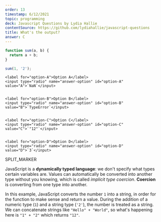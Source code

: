 ```yaml
---
order: 13
timestamp: 6/12/2021
topic: programming
deck: Javascript Questions by Lydia Hallie
contentSource: https://github.com/lydiahallie/javascript-questions
title: What's the output?
answer: C
---
```


  

```javascript
function sum(a, b) {
  return a + b;
}

sum(1, '2');
```


    <label for="option-A">Option A</label>
    <input type="radio" name="answer-option" id="option-A" value="A">`NaN`</input>
    

    <label for="option-B">Option B</label>
    <input type="radio" name="answer-option" id="option-B" value="B">`TypeError`</input>
    

    <label for="option-C">Option C</label>
    <input type="radio" name="answer-option" id="option-C" value="C">`"12"`</input>
    

    <label for="option-D">Option D</label>
    <input type="radio" name="answer-option" id="option-D" value="D">`3`</input>
    




SPLIT_MARKER

JavaScript is a **dynamically typed language**: we don't specify what types certain variables are. Values can automatically be converted into another type without you knowing, which is called _implicit type coercion_. **Coercion** is converting from one type into another.

In this example, JavaScript converts the number `1` into a string, in order for the function to make sense and return a value. During the addition of a numeric type (`1`) and a string type (`'2'`), the number is treated as a string. We can concatenate strings like `"Hello" + "World"`, so what's happening here is `"1" + "2"` which returns `"12"`.



